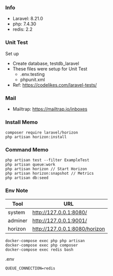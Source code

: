 ### Info
- Laravel: 8.21.0
- php: 7.4.30
- redis: 2.2

### Unit Test
Set up
- Create database, testdb_laravel
- These files were setup for Unit Test
  - .env.testing
  - phpunit.xml
- Ref: https://codelikes.com/laravel-tests/

### Mail
- Mailtrap: https://mailtrap.io/inboxes

### Install Memo
```
composer require laravel/horizon
php artisan horizon:install
```

### Command Memo
```
php artisan test --filter ExampleTest
php artisan queue:work
php artisan horizon // Start Horizon
php artisan horizon:snapshot // Metrics
php artisan db:seed
```

### Env Note
| Tool    | URL                    |
| ------- | ---------------------- |
| system  | http://127.0.0.1:8080/ |
| adminer | http://127.0.0.1:9001/ |
| horizon | http://127.0.0.1:8080/horizon |

```
docker-compose exec php php artisan
docker-compose exec php composer
docker-compose exec redis bash
```

.env
```
QUEUE_CONNECTION=redis

```
